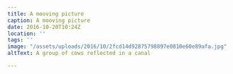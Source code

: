 ```yaml
---
title: A mooving picture
caption: A mooving picture
date: 2016-10-20T10:24Z
location: ''
tags: ''
image: "/assets/uploads/2016/10/2fcd14d92875798897e0810e60e89afa.jpg"
altText: A group of cows reflected in a canal

---
```

